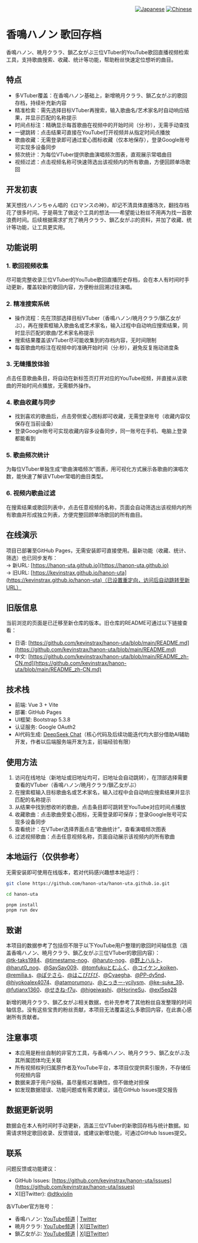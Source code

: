 <div align="right">
  <p>
    <a href="README.md"><img src="https://img.shields.io/badge/日本語-🇯🇵-red?style=flat-square" alt="Japanese"></a>
    <a href="README_zh-CN.md"><img src="https://img.shields.io/badge/简体中文-🇨🇳-brightgreen?style=flat-square" alt="Chinese"></a>
  </p>
</div>

# 香鳴ハノン 歌回存档

香鳴ハノン、暁月クララ、鎖乙女がぶ三位VTuber的YouTube歌回直播视频检索工具，支持歌曲搜索、收藏、统计等功能，帮助粉丝快速定位想听的曲目。


## 特点
- 多VTuber覆盖：在香鳴ハノン基础上，新增暁月クララ、鎖乙女がぶ的歌回存档，持续补充新内容
- 精准检索：需先选择目标VTuber再搜索，输入歌曲名/艺术家名时自动响应结果，并显示匹配的名称提示
- 时间点标注：精确显示每首歌曲在视频中的开始时间（分:秒），无需手动查找
- 一键跳转：点击结果可直接在YouTube打开视频并从指定时间点播放
- 歌曲收藏：无需登录即可通过爱心图标收藏（仅本地保存），登录Google账号可实现多设备同步
- 频次统计：为每位VTuber提供歌曲演唱频次图表，直观展示常唱曲目
- 视频过滤：点击视频名称可快速筛选出该视频内的所有歌曲，方便回顾单场歌回


## 开发初衷
某天想找ハノンちゃん唱的《ロマンスの神》，却记不清具体直播场次，翻找存档花了很多时间。于是萌生了做这个工具的想法——希望能让粉丝不用再为找一首歌浪费时间。后续根据需求扩充了暁月クララ、鎖乙女がぶ的资料，并加了收藏、统计等功能，让工具更实用。


## 功能说明
### 1. 歌回视频收集
尽可能完整收录三位VTuber的YouTube歌回直播历史存档，会在本人有时间时手动更新，覆盖较新的歌回内容，方便粉丝回溯过往演唱。

### 2. 精准搜索系统
- 操作流程：先在顶部选择目标VTuber（香鳴ハノン/暁月クララ/鎖乙女がぶ），再在搜索框输入歌曲名或艺术家名，输入过程中自动响应搜索结果，同时显示匹配的歌曲/艺术家名称提示
- 搜索结果覆盖该VTuber尽可能收集到的存档内容，无时间限制
- 每首歌曲均标注在视频中的准确开始时间（分:秒），避免反复拖动进度条

### 3. 无缝播放体验
点击任意歌曲条目，将自动在新标签页打开对应的YouTube视频，并直接从该歌曲的开始时间点播放，无需额外操作。

### 4. 歌曲收藏与同步
- 找到喜欢的歌曲后，点击旁侧爱心图标即可收藏，无需登录账号（收藏内容仅保存在当前设备）
- 登录Google账号可实现收藏内容多设备同步，同一账号在手机、电脑上登录都能看到

### 5. 歌曲频次统计
为每位VTuber单独生成“歌曲演唱频次”图表，用可视化方式展示各歌曲的演唱次数，能快速了解该VTuber常唱的曲目类型。

### 6. 视频内歌曲过滤
在搜索结果或歌回列表中，点击任意视频的名称，页面会自动筛选出该视频内的所有歌曲并形成独立列表，方便完整回顾单场歌回的所有曲目。


## 在线演示

项目已部署至GitHub Pages，无需安装即可直接使用。最新功能（收藏、统计、筛选）也已同步发布：  
→ 新URL: [https://hanon-uta.github.io](https://hanon-uta.github.io)  
→ 旧URL: [https://kevinstrax.github.io/hanon-uta](https://kevinstrax.github.io/hanon-uta)（已设置重定向，访问后自动跳转至新URL）

## 旧版信息

当前浏览的页面是已迁移至新仓库的版本。旧仓库的README可通过以下链接查看：
- 日语: [https://github.com/kevinstrax/hanon-uta/blob/main/README.md](https://github.com/kevinstrax/hanon-uta/blob/main/README.md)
- 中文: [https://github.com/kevinstrax/hanon-uta/blob/main/README_zh-CN.md](https://github.com/kevinstrax/hanon-uta/blob/main/README_zh-CN.md)


## 技术栈
- 前端: Vue 3 + Vite
- 部署: GitHub Pages
- UI框架: Bootstrap 5.3.8
- 认证服务: Google OAuth2
- AI代码生成: [DeepSeek Chat](https://www.deepseek.com)（核心代码及后续功能迭代均大部分借助AI辅助开发，作者以后端服务端开发为主，前端经验有限）


## 使用方法
1. 访问在线地址（新地址或旧地址均可，旧地址会自动跳转），在顶部选择需要查看的VTuber（香鳴ハノン/暁月クララ/鎖乙女がぶ）
2. 在搜索框输入目标歌曲名或艺术家名，输入过程中会自动响应搜索结果并显示匹配的名称提示
3. 从结果中找到想收听的歌曲，点击条目即可跳转至YouTube对应时间点播放
4. 收藏歌曲：点击歌曲旁爱心图标，无需登录即可保存；登录Google账号可实现多设备同步
5. 查看统计：在VTuber选择界面点击“歌曲统计”，查看演唱频次图表
6. 过滤视频歌曲：点击任意视频名称，页面自动展示该视频内的所有歌曲


## 本地运行（仅供参考）
无需安装即可使用在线版本，若对代码感兴趣想本地运行：
```bash
git clone https://github.com/hanon-uta/hanon-uta.github.io.git

cd hanon-uta

pnpm install
pnpm run dev
```

## 致谢
本项目的数据参考了包括但不限于以下YouTube用户整理的歌回时间轴信息（涵盖香鳴ハノン、暁月クララ、鎖乙女がぶ三位VTuber的歌回内容）：  
[@tk-taks1984](https://www.youtube.com/@tk-taks1984)、[@timestamp-nog](https://www.youtube.com/@timestamp-nog)、[@haruto-nog](https://www.youtube.com/@haruto-nog)、[@野上ハルト](https://www.youtube.com/@野上ハルト)、[@harut0_nog](https://www.youtube.com/@harut0_nog)、[@SaySay009](https://www.youtube.com/@SaySay009)、[@tomfukuとむふく](https://www.youtube.com/@tomfukutomofuku)、[@コイケン_koiken](https://www.youtube.com/@koiken_koiken)、[@remilia.s](https://www.youtube.com/@remilia.s)、[@ぽテさら](https://www.youtube.com/@potesara)、[@はこぴぴぴ](https://www.youtube.com/@hakopipipi)、[@Cyaegha](https://www.youtube.com/@Cyaegha)、[@PP-dy5nd](https://www.youtube.com/@PP-dy5nd)、[@hiyokoalex4074](https://www.youtube.com/@hiyokoalex4074)、[@atamorumoru](https://www.youtube.com/@atamorumoru)、[@とっきー-ycilysm](https://www.youtube.com/@tokki-ycilysm)、[@ke-suke_39](https://www.youtube.com/@ke-suke_39)、[@futianx1360](https://www.youtube.com/@futianx1360)、[@せきね-f7u](https://www.youtube.com/@sekine-f7u)、[@higeiwashi](https://www.youtube.com/@higeiwashi)、[@HorineSu](https://www.youtube.com/@HorineSu)、[@exl5eq28](https://www.youtube.com/@exl5eq28)

新增的暁月クララ、鎖乙女がぶ相关数据，也补充参考了其他粉丝自发整理的时间轴信息。没有这些宝贵的粉丝贡献，本项目无法覆盖这么多歌回内容，在此衷心感谢所有贡献者。


## 注意事项
- 本应用是粉丝自制的非官方工具，与香鳴ハノン、暁月クララ、鎖乙女がぶ及其所属团体均无关联
- 所有视频权利归属原作者及YouTube平台，本项目仅提供索引服务，不存储任何视频内容
- 数据来源于用户投稿，虽尽量核对准确性，但不做绝对担保
- 如发现数据错误、功能问题或有需求建议，请在GitHub Issues提交报告


## 数据更新说明
数据会在本人有时间时手动更新，涵盖三位VTuber的新歌回存档与统计数据。如需请求特定歌回收录、反馈错误，或建议新增功能，可通过GitHub Issues提交。


## 联系
问题反馈或功能建议：
- GitHub Issues: [https://github.com/kevinstrax/hanon-uta/issues](https://github.com/kevinstrax/hanon-uta/issues)
- X(旧Twitter): [@dtkviolin](https://x.com/dtkviolin)

各VTuber官方账号：
- 香鳴ハノン: [YouTube频道](https://www.youtube.com/@kanaruhanon) | [Twitter](https://x.com/kanaruhanon)
- 暁月クララ: [YouTube频道](https://www.youtube.com/@akatsukiclara) | [X(旧Twitter)](https://x.com/akatsukiclara)
- 鎖乙女がぶ: [YouTube频道](https://www.youtube.com/@saotomegabu) | [X(旧Twitter)](https://x.com/saotomegabu)